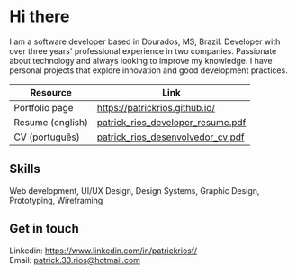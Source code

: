 # Hi there
I am a software developer based in Dourados, MS, Brazil. Developer with over three years' professional experience in two
companies. Passionate about technology and always looking to
improve my knowledge. I have personal projects that explore
innovation and good development practices.

| Resource | Link |
| ------ | ------ |
| Portfolio page   | <a href="https://patrickrios.github.io/" target="_blank">https://patrickrios.github.io/</a> |
| Resume (english) | <a href="https://patrickrios.github.io/files/patrick_rios_developer_resume.pdf" target="_blank">patrick_rios_developer_resume.pdf</a> |
| CV (português)   | <a href="https://patrickrios.github.io/files/patrick_rios_desenvolvedor_cv.pdf" target="_blank">patrick_rios_desenvolvedor_cv.pdf</a> |

## Skills
Web development, UI/UX Design, Design Systems, Graphic Design, Prototyping, Wireframing

## Get in touch
Linkedin: <a href="https://www.linkedin.com/in/patrickriosf/">https://www.linkedin.com/in/patrickriosf/</a>
<br/>
Email: <a href="mailto:patrick.33.rios@hotmail.com">patrick.33.rios@hotmail.com</a>
